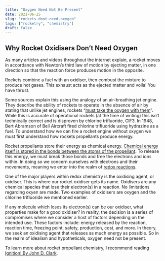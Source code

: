 ```yaml
---
title: "Oxygen Need Not Be Present"
date: 2021-06-25
slug: "rockets-dont-need-oxygen"
tags: ["rocketry", "chemistry"]
draft: false
---
```

## Why Rocket Oxidisers Don’t Need Oxygen

As many articles and videos throughout the internet explain, a rocket moves in accordance with Newton’s third law of motion by ejecting matter, in one direction so that the reaction force produces motion in the opposite.

Rockets combine a fuel with an oxidiser, then combust the mixture to produce hot gases. This exhaust acts as the ejected matter and voila! You have thrust.

Some sources explain this using the analogy of an air-breathing jet engine. They describe the ability of rockets to operate in the absence of air by stating that unlike jet engines, rockets “[must take the oxygen with them](https://www.grc.nasa.gov/WWW/k-12/rocket/TRCRocket/practical_rocketry.html)”. While this is accurate of operational rockets (at the time of writing) this isn’t technically correct and is disproven by chlorine trifluoride, ClF3. In 1948, Bert Abramson of Bell Aircraft fired chlorine trifluoride using hydrazine as a fuel. To understand how we can fire a rocket engine without oxygen we must first understand how rockets propellants produce energy.

Rocket propellants store their energy as chemical energy. [Chemical energy itself is stored in the bonds between the atoms of the propellant](https://www.britannica.com/science/chemical-energy). To release this energy, we must break those bonds and free the electrons and ions within. In doing so we concern ourselves with electrons and their movements, meaning we enter into the realm of [redox reactions](https://chem.libretexts.org/Bookshelves/Analytical_Chemistry/Supplemental_Modules_(Analytical_Chemistry)/Electrochemistry/Redox_Chemistry/Oxidation-Reduction_Reactions). 

One of the major players within redox chemistry is the oxidising agent, or oxidiser. This is where our rocket oxidiser gets its name. Oxidisers are any chemical species that lose their electron(s) in a reaction. No limitations regarding oxyen are made. Two examples of oxidisers are oxygen and the chlorine trifluoride we mentioned earlier.

If any molecule which loses its electron(s) can be our oxidiser, what properties make for a good oxidiser? In reality, the decision is a series of compromises where we consider a host of factors depending on the intended use. These factors include: energy released by the reaction, reaction time, freezing point, safety, production, cost, and more. In theory, we seek an oxidising agent that releases as much energy as possible. So in the realm of idealism and hypotheticals, oxygen need not be present.

To learn more about rocket propellant chemistry, I recommend reading [Ignition! By John D. Clark](https://library.sciencemadness.org/library/books/ignition.pdf).
